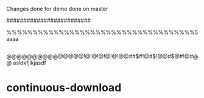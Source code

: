 Changes done for demo
done on master

#########################

%%%%%%%%%%%%%%%%%%%%%%%%%%%%%%%%%%%%5
aaaa
##
@@@@@@@@@@@@@@@!@!@!@!@!@!@@##$#!@#$!@@#$@#!@#@@
asldkfjlkjasdf
# continuous-download
